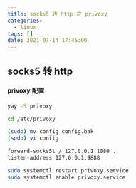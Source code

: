 ```yaml
---
title: socks5 转 http 之 privoxy
categories:
  - linux
tags: []
date: 2021-07-14 17:45:00
---
```


## socks5 转 http 

#### privoxy 配置 

```sh
yay -S privoxy

cd /etc/privoxy

(sudo) mv config config.bak
(sudo) vi config

forward-socks5t / 127.0.0.1:1080 .
listen-address 127.0.0.1:9888

sudo systemctl restart privoxy.service
sudo systemctl enable privoxy.service
```
